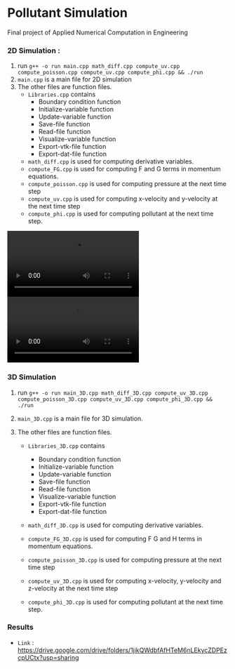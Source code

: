 # Pollutant Simulation
 Final project of Applied Numerical Computation in Engineering
### 2D Simulation :
1. run `g++ -o run main.cpp math_diff.cpp compute_uv.cpp compute_poisson.cpp compute_uv.cpp compute_phi.cpp && ./run`
2. `main.cpp` is a main file for 2D simulation 
3. The other files are function files. 
   + `Libraries.cpp`  contains 
     + Boundary condition function
     + Initialize-variable function
     + Update-variable function
     + Save-file function 
     + Read-file function
     + Visualize-variable function 
     + Export-vtk-file function
     + Export-dat-file function
   + `math_diff.cpp` is used for computing derivative variables.
   + `compute_FG.cpp` is used for computing F and G terms in momentum equations.
   + `compute_poisson.cpp` is used for computing pressure at the next time step
   + `compute_uv.cpp` is used for computing x-velocity and y-velocity at the next time step
   + `compute_phi.cpp` is used for computing pollutant at the next time step.  

![phi](https://user-images.githubusercontent.com/93617462/169554002-62cc3e30-1428-4201-a53b-08a4a28602ec.mp4)
![u](https://user-images.githubusercontent.com/93617462/169554723-c66c0c94-bce2-4cec-b0b3-c134265e654f.mp4)
### 3D Simulation
1. run `g++ -o run main_3D.cpp math_diff_3D.cpp compute_uv_3D.cpp compute_poisson_3D.cpp compute_uv_3D.cpp compute_phi_3D.cpp && ./run`
2. `main_3D.cpp` is a main file for 3D simulation.


3. The other files are function files.
    + `Libraries_3D.cpp`  contains
        + Boundary condition function
        + Initialize-variable function
        + Update-variable function
        + Save-file function
        + Read-file function
        + Visualize-variable function
        + Export-vtk-file function
        + Export-dat-file function

    + `math_diff_3D.cpp` is used for computing derivative variables.
    + `compute_FG_3D.cpp` is used for computing F G and H terms in momentum equations.
    + `compute_poisson_3D.cpp` is used for computing pressure at the next time step
    + `compute_uv_3D.cpp` is used for computing x-velocity, y-velocity and z-velocity at the next time step
    + `compute_phi_3D.cpp` is used for computing pollutant at the next time step. 

### Results
+  `Link` : https://drive.google.com/drive/folders/1jikQWdbfAfHTeM6nLEkycZDPEzcpUCtx?usp=sharing
